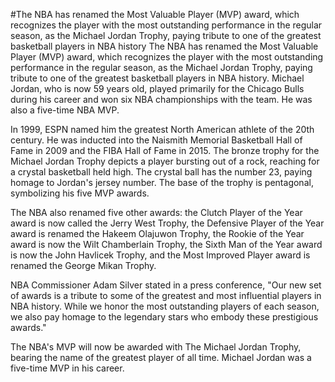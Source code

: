 #The NBA has renamed the Most Valuable Player (MVP) award, which recognizes the player with the most outstanding performance in the regular season, as the Michael Jordan Trophy, paying tribute to one of the greatest basketball players in NBA history 
 The NBA has renamed the Most Valuable Player (MVP) award, which recognizes the player with the most outstanding performance in the regular season, as the Michael Jordan Trophy, paying tribute to one of the greatest basketball players in NBA history. Michael Jordan, who is now 59 years old, played primarily for the Chicago Bulls during his career and won six NBA championships with the team. He was also a five-time NBA MVP.

In 1999, ESPN named him the greatest North American athlete of the 20th century. He was inducted into the Naismith Memorial Basketball Hall of Fame in 2009 and the FIBA Hall of Fame in 2015. The bronze trophy for the Michael Jordan Trophy depicts a player bursting out of a rock, reaching for a crystal basketball held high. The crystal ball has the number 23, paying homage to Jordan's jersey number. The base of the trophy is pentagonal, symbolizing his five MVP awards.

The NBA also renamed five other awards: the Clutch Player of the Year award is now called the Jerry West Trophy, the Defensive Player of the Year award is renamed the Hakeem Olajuwon Trophy, the Rookie of the Year award is now the Wilt Chamberlain Trophy, the Sixth Man of the Year award is now the John Havlicek Trophy, and the Most Improved Player award is renamed the George Mikan Trophy.

NBA Commissioner Adam Silver stated in a press conference, "Our new set of awards is a tribute to some of the greatest and most influential players in NBA history. While we honor the most outstanding players of each season, we also pay homage to the legendary stars who embody these prestigious awards."

The NBA's MVP will now be awarded with The Michael Jordan Trophy, bearing the name of the greatest player of all time. Michael Jordan was a five-time MVP in his career.